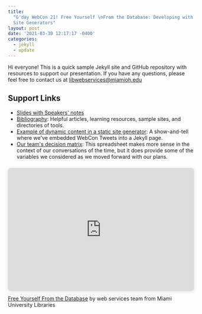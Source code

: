 ```yaml
---
title:
  "G'day WebCon 21! Free Yourself \nFrom the Database: Developing with Static
  Site Generators"
layout: post
date: '2021-03-30 12:17:17 -0400'
categories:
  - jekyll
  - update
---
```


Hi everyone! This is a quick sample Jekyll site and GitHub repository with resources to support our presentation. If you have any questions, please feel free to contact us at [libwebservices@miamioh.edu](mailto:libwebservices@miamioh.edu)

## Support Links

- [Slides with Speakers' notes](https://www.canva.com/design/DAEZIz9CqoI/AWzgKJI2YN9Q04A0JJJxUg/view?utm_content=DAEZIz9CqoI&utm_campaign=designshare&utm_medium=link&utm_source=sharebutton)
- [Bibliography](/bibliography): Helpful articles, learning resources, sample sites, and directories of tools.
- [Example of dynamic content in a static site generator](/tweets): A show-and-tell where we've embedded WebCon Tweets into a Jekyll page.
- [Our team's decision matrix](https://bit.ly/31Bw7wd): This spreadsheet makes more sense in the context of our conversations of the time, but it does provide some of the variables we considered as we moved forward with our plans.

<div style="position: relative; width: 100%; height: 0; padding-top: 56.2500%;
 padding-bottom: 48px; box-shadow: 0 2px 8px 0 rgba(63,69,81,0.16); margin-top: 1.6em; margin-bottom: 0.9em; overflow: hidden;
 border-radius: 8px; will-change: transform;">
  <iframe style="position: absolute; width: 100%; height: 100%; top: 0; left: 0; border: none; padding: 0;margin: 0;"
    src="https:&#x2F;&#x2F;www.canva.com&#x2F;design&#x2F;DAEZIz9CqoI&#x2F;view?embed">
  </iframe>
</div>
<a href="https:&#x2F;&#x2F;www.canva.com&#x2F;design&#x2F;DAEZIz9CqoI&#x2F;view?utm_content=DAEZIz9CqoI&amp;utm_campaign=designshare&amp;utm_medium=embeds&amp;utm_source=link" target="_blank" rel="noopener">Free Yourself From the Database</a> by web services team from Miami University Libraries

